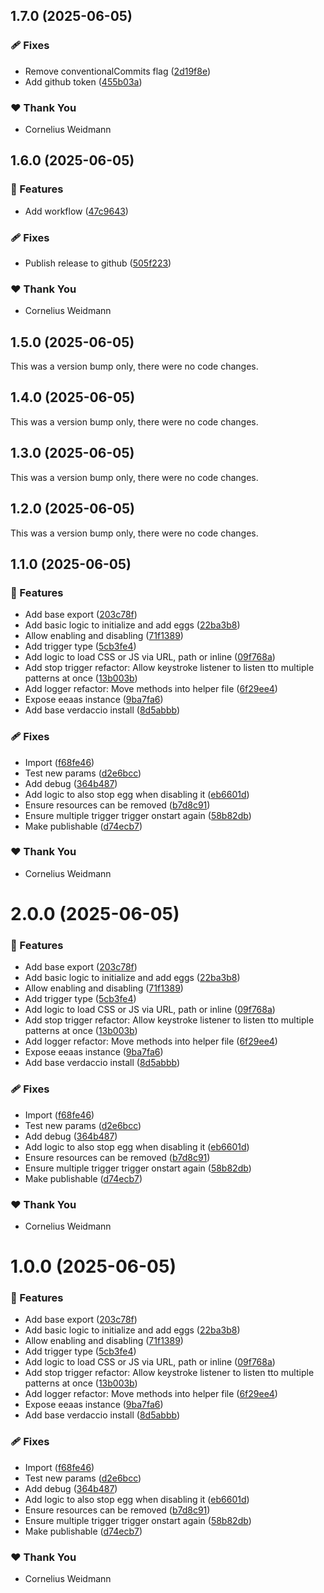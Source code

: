 ## 1.7.0 (2025-06-05)

### 🩹 Fixes

- Remove conventionalCommits flag ([2d19f8e](https://github.com/kyco/eeaas/commit/2d19f8e))
- Add github token ([455b03a](https://github.com/kyco/eeaas/commit/455b03a))

### ❤️ Thank You

- Cornelius Weidmann

## 1.6.0 (2025-06-05)

### 🚀 Features

- Add workflow ([47c9643](https://github.com/kyco/eeaas/commit/47c9643))

### 🩹 Fixes

- Publish release to github ([505f223](https://github.com/kyco/eeaas/commit/505f223))

### ❤️ Thank You

- Cornelius Weidmann

## 1.5.0 (2025-06-05)

This was a version bump only, there were no code changes.

## 1.4.0 (2025-06-05)

This was a version bump only, there were no code changes.

## 1.3.0 (2025-06-05)

This was a version bump only, there were no code changes.

## 1.2.0 (2025-06-05)

This was a version bump only, there were no code changes.

## 1.1.0 (2025-06-05)

### 🚀 Features

- Add base export ([203c78f](https://github.com/kyco/eeaas/commit/203c78f))
- Add basic logic to initialize and add eggs ([22ba3b8](https://github.com/kyco/eeaas/commit/22ba3b8))
- Allow enabling and disabling ([71f1389](https://github.com/kyco/eeaas/commit/71f1389))
- Add trigger type ([5cb3fe4](https://github.com/kyco/eeaas/commit/5cb3fe4))
- Add logic to load CSS or JS via URL, path or inline ([09f768a](https://github.com/kyco/eeaas/commit/09f768a))
- Add stop trigger refactor: Allow keystroke listener to listen tto multiple patterns at once ([13b003b](https://github.com/kyco/eeaas/commit/13b003b))
- Add logger refactor: Move methods into helper file ([6f29ee4](https://github.com/kyco/eeaas/commit/6f29ee4))
- Expose eeaas instance ([9ba7fa6](https://github.com/kyco/eeaas/commit/9ba7fa6))
- Add base verdaccio install ([8d5abbb](https://github.com/kyco/eeaas/commit/8d5abbb))

### 🩹 Fixes

- Import ([f68fe46](https://github.com/kyco/eeaas/commit/f68fe46))
- Test new params ([d2e6bcc](https://github.com/kyco/eeaas/commit/d2e6bcc))
- Add debug ([364b487](https://github.com/kyco/eeaas/commit/364b487))
- Add logic to also stop egg when disabling it ([eb6601d](https://github.com/kyco/eeaas/commit/eb6601d))
- Ensure resources can be removed ([b7d8c91](https://github.com/kyco/eeaas/commit/b7d8c91))
- Ensure multiple trigger trigger onstart again ([58b82db](https://github.com/kyco/eeaas/commit/58b82db))
- Make publishable ([d74ecb7](https://github.com/kyco/eeaas/commit/d74ecb7))

### ❤️ Thank You

- Cornelius Weidmann

# 2.0.0 (2025-06-05)

### 🚀 Features

- Add base export ([203c78f](https://github.com/kyco/eeaas/commit/203c78f))
- Add basic logic to initialize and add eggs ([22ba3b8](https://github.com/kyco/eeaas/commit/22ba3b8))
- Allow enabling and disabling ([71f1389](https://github.com/kyco/eeaas/commit/71f1389))
- Add trigger type ([5cb3fe4](https://github.com/kyco/eeaas/commit/5cb3fe4))
- Add logic to load CSS or JS via URL, path or inline ([09f768a](https://github.com/kyco/eeaas/commit/09f768a))
- Add stop trigger refactor: Allow keystroke listener to listen tto multiple patterns at once ([13b003b](https://github.com/kyco/eeaas/commit/13b003b))
- Add logger refactor: Move methods into helper file ([6f29ee4](https://github.com/kyco/eeaas/commit/6f29ee4))
- Expose eeaas instance ([9ba7fa6](https://github.com/kyco/eeaas/commit/9ba7fa6))
- Add base verdaccio install ([8d5abbb](https://github.com/kyco/eeaas/commit/8d5abbb))

### 🩹 Fixes

- Import ([f68fe46](https://github.com/kyco/eeaas/commit/f68fe46))
- Test new params ([d2e6bcc](https://github.com/kyco/eeaas/commit/d2e6bcc))
- Add debug ([364b487](https://github.com/kyco/eeaas/commit/364b487))
- Add logic to also stop egg when disabling it ([eb6601d](https://github.com/kyco/eeaas/commit/eb6601d))
- Ensure resources can be removed ([b7d8c91](https://github.com/kyco/eeaas/commit/b7d8c91))
- Ensure multiple trigger trigger onstart again ([58b82db](https://github.com/kyco/eeaas/commit/58b82db))
- Make publishable ([d74ecb7](https://github.com/kyco/eeaas/commit/d74ecb7))

### ❤️ Thank You

- Cornelius Weidmann

# 1.0.0 (2025-06-05)

### 🚀 Features

- Add base export ([203c78f](https://github.com/kyco/eeaas/commit/203c78f))
- Add basic logic to initialize and add eggs ([22ba3b8](https://github.com/kyco/eeaas/commit/22ba3b8))
- Allow enabling and disabling ([71f1389](https://github.com/kyco/eeaas/commit/71f1389))
- Add trigger type ([5cb3fe4](https://github.com/kyco/eeaas/commit/5cb3fe4))
- Add logic to load CSS or JS via URL, path or inline ([09f768a](https://github.com/kyco/eeaas/commit/09f768a))
- Add stop trigger refactor: Allow keystroke listener to listen tto multiple patterns at once ([13b003b](https://github.com/kyco/eeaas/commit/13b003b))
- Add logger refactor: Move methods into helper file ([6f29ee4](https://github.com/kyco/eeaas/commit/6f29ee4))
- Expose eeaas instance ([9ba7fa6](https://github.com/kyco/eeaas/commit/9ba7fa6))
- Add base verdaccio install ([8d5abbb](https://github.com/kyco/eeaas/commit/8d5abbb))

### 🩹 Fixes

- Import ([f68fe46](https://github.com/kyco/eeaas/commit/f68fe46))
- Test new params ([d2e6bcc](https://github.com/kyco/eeaas/commit/d2e6bcc))
- Add debug ([364b487](https://github.com/kyco/eeaas/commit/364b487))
- Add logic to also stop egg when disabling it ([eb6601d](https://github.com/kyco/eeaas/commit/eb6601d))
- Ensure resources can be removed ([b7d8c91](https://github.com/kyco/eeaas/commit/b7d8c91))
- Ensure multiple trigger trigger onstart again ([58b82db](https://github.com/kyco/eeaas/commit/58b82db))
- Make publishable ([d74ecb7](https://github.com/kyco/eeaas/commit/d74ecb7))

### ❤️ Thank You

- Cornelius Weidmann